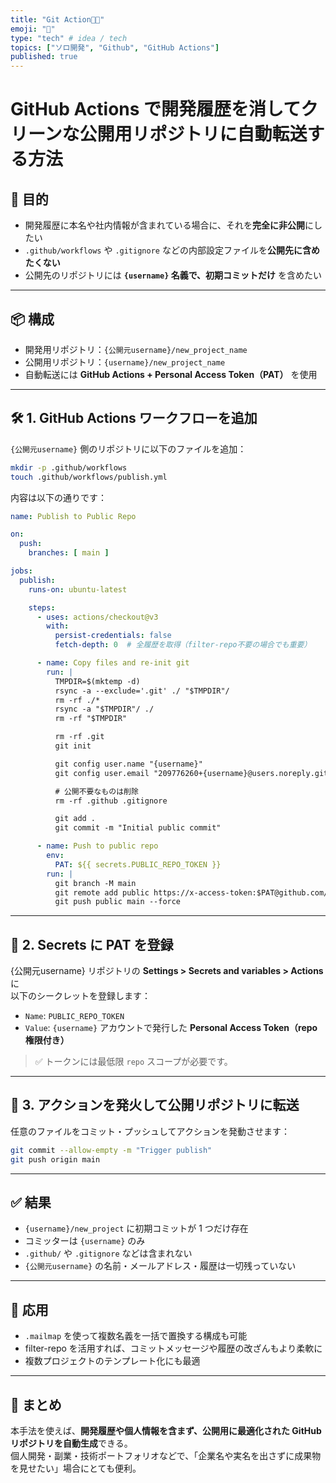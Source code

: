 ```yaml
---
title: "Git Action🌾🐖"
emoji: "🐖"
type: "tech" # idea / tech
topics: ["ソロ開発", "Github", "GitHub Actions"]
published: true
---
```


# GitHub Actions で開発履歴を消してクリーンな公開用リポジトリに自動転送する方法

## 🎯 目的

- 開発履歴に本名や社内情報が含まれている場合に、それを**完全に非公開**にしたい
- `.github/workflows` や `.gitignore` などの内部設定ファイルを**公開先に含めたくない**
- 公開先のリポジトリには **`{username}` 名義で、初期コミットだけ** を含めたい

---

## 📦 構成

- 開発用リポジトリ：`{公開元username}/new_project_name`
- 公開用リポジトリ：`{username}/new_project_name`
- 自動転送には **GitHub Actions + Personal Access Token（PAT）** を使用

---

## 🛠 1. GitHub Actions ワークフローを追加

`{公開元username}` 側のリポジトリに以下のファイルを追加：

```bash
mkdir -p .github/workflows
touch .github/workflows/publish.yml
```

内容は以下の通りです：

```yaml
name: Publish to Public Repo

on:
  push:
    branches: [ main ]

jobs:
  publish:
    runs-on: ubuntu-latest

    steps:
      - uses: actions/checkout@v3
        with:
          persist-credentials: false
          fetch-depth: 0  # 全履歴を取得（filter-repo不要の場合でも重要）

      - name: Copy files and re-init git
        run: |
          TMPDIR=$(mktemp -d)
          rsync -a --exclude='.git' ./ "$TMPDIR"/
          rm -rf ./*
          rsync -a "$TMPDIR"/ ./
          rm -rf "$TMPDIR"

          rm -rf .git
          git init

          git config user.name "{username}"
          git config user.email "209776260+{username}@users.noreply.github.com"

          # 公開不要なものは削除
          rm -rf .github .gitignore

          git add .
          git commit -m "Initial public commit"

      - name: Push to public repo
        env:
          PAT: ${{ secrets.PUBLIC_REPO_TOKEN }}
        run: |
          git branch -M main
          git remote add public https://x-access-token:$PAT@github.com/{username}/new_project.git
          git push public main --force
```

---

## 🔐 2. Secrets に PAT を登録

{公開元username} リポジトリの **Settings > Secrets and variables > Actions** に  
以下のシークレットを登録します：

- `Name`: `PUBLIC_REPO_TOKEN`
- `Value`: `{username}` アカウントで発行した **Personal Access Token（repo権限付き）**

> ✅ トークンには最低限 `repo` スコープが必要です。

---

## 🚀 3. アクションを発火して公開リポジトリに転送

任意のファイルをコミット・プッシュしてアクションを発動させます：

```bash
git commit --allow-empty -m "Trigger publish"
git push origin main
```

---

## ✅ 結果

- `{username}/new_project` に初期コミットが 1 つだけ存在
- コミッターは `{username}` のみ
- `.github/` や `.gitignore` などは含まれない
- `{公開元username}` の名前・メールアドレス・履歴は一切残っていない

---

## 🔁 応用

- `.mailmap` を使って複数名義を一括で置換する構成も可能
- filter-repo を活用すれば、コミットメッセージや履歴の改ざんもより柔軟に
- 複数プロジェクトのテンプレート化にも最適

---

## 🏁 まとめ

本手法を使えば、**開発履歴や個人情報を含まず、公開用に最適化された GitHub リポジトリを自動生成**できる。  
個人開発・副業・技術ポートフォリオなどで、「企業名や実名を出さずに成果物を見せたい」場合にとても便利。
